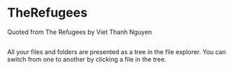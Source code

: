 # TheRefugees
Quoted from The Refugees by Viet Thanh Nguyen

## 

All your files and folders are presented as a tree in the file explorer. You can switch from one to another by clicking a file in the tree.
<!--stackedit_data:
eyJoaXN0b3J5IjpbMTE0Mzc4Nzg2NV19
-->